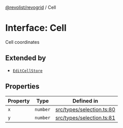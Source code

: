 [@revolist/revogrid](README.md) / Cell

# Interface: Cell

Cell coordinates

## Extended by

- [`EditCellStore`](Interface.EditCellStore.md)

## Properties

| Property | Type | Defined in |
| ------ | ------ | ------ |
| `x` | `number` | [src/types/selection.ts:80](https://github.com/revolist/revogrid/blob/541ed3c2070ab701e47c29bb6172b17d19a08816/src/types/selection.ts#L80) |
| `y` | `number` | [src/types/selection.ts:81](https://github.com/revolist/revogrid/blob/541ed3c2070ab701e47c29bb6172b17d19a08816/src/types/selection.ts#L81) |
